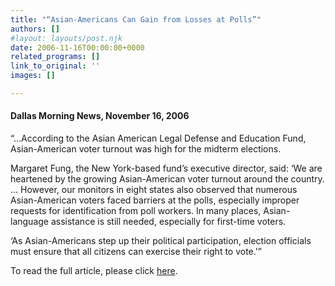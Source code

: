 ```yaml
---
title: "“Asian-Americans Can Gain from Losses at Polls”"
authors: []
#layout: layouts/post.njk
date: 2006-11-16T00:00:00+0000
related_programs: []
link_to_original: ''
images: []

---
```

#### Dallas Morning News, November 16, 2006

“…According to the Asian American Legal Defense and Education Fund, Asian-American voter turnout was high for the midterm elections.

Margaret Fung, the New York-based fund’s executive director, said: ‘We are heartened by the growing Asian-American voter turnout around the country. … However, our monitors in eight states also observed that numerous Asian-American voters faced barriers at the polls, especially improper requests for identification from poll workers. In many places, Asian-language assistance is still needed, especially for first-time voters.

‘As Asian-Americans step up their political participation, election officials must ensure that all citizens can exercise their right to vote.'”

To read the full article, please click [here](https://www.dallasnews.com/sharedcontent/dws/news/localnews/stories/DN-nuwucol_16met.ART.North.Edition1.3ecf8e0.html).